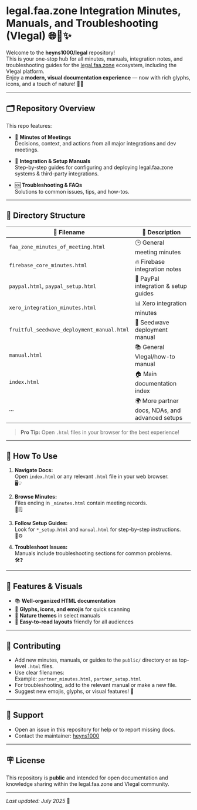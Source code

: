 # legal.faa.zone Integration Minutes, Manuals, and Troubleshooting (Vlegal) 🌐📒✨

Welcome to the **heyns1000/legal** repository!  
This is your one-stop hub for all minutes, manuals, integration notes, and troubleshooting guides for the [legal.faa.zone](https://legal.faa.zone) ecosystem, including the Vlegal platform.  
Enjoy a **modern, visual documentation experience** — now with rich glyphs, icons, and a touch of nature! 🌱🚀

---

## 🗂️ Repository Overview

This repo features:

- 📝 **Minutes of Meetings**  
  Decisions, context, and actions from all major integrations and dev meetings.

- 🧰 **Integration & Setup Manuals**  
  Step-by-step guides for configuring and deploying legal.faa.zone systems & third-party integrations.

- 🆘 **Troubleshooting & FAQs**  
  Solutions to common issues, tips, and how-tos.

---

## 📁 Directory Structure

| 📄 Filename                                     | 📝 Description                                          |
|-------------------------------------------------|--------------------------------------------------------|
| `faa_zone_minutes_of_meeting.html`              | 🕒 General meeting minutes                             |
| `firebase_core_minutes.html`                    | 🔥 Firebase integration notes                          |
| `paypal.html`, `paypal_setup.html`              | 💸 PayPal integration & setup guides                   |
| `xero_integration_minutes.html`                 | 📊 Xero integration minutes                            |
| `fruitful_seedwave_deployment_manual.html`      | 🌱 Seedwave deployment manual                          |
| `manual.html`                                  | 📚 General Vlegal/how-to manual                        |
| `index.html`                                   | 🏠 Main documentation index                            |
| ...                                             | 🌍 More partner docs, NDAs, and advanced setups        |

> **Pro Tip:** Open `.html` files in your browser for the best experience!

---

## 🌟 How To Use

1. **Navigate Docs:**  
   Open `index.html` or any relevant `.html` file in your web browser.  
   🖥️💡

2. **Browse Minutes:**  
   Files ending in `_minutes.html` contain meeting records.  
   📅🗒️

3. **Follow Setup Guides:**  
   Look for `*_setup.html` and `manual.html` for step-by-step instructions.  
   🚦⚙️

4. **Troubleshoot Issues:**  
   Manuals include troubleshooting sections for common problems.  
   🛠️❓

---

## 🌈 Features & Visuals

- 📚 **Well-organized HTML documentation**
- 🦋 **Glyphs, icons, and emojis** for quick scanning
- 🌳 **Nature themes** in select manuals
- 🎨 **Easy-to-read layouts** friendly for all audiences

---

## 📝 Contributing

- Add new minutes, manuals, or guides to the `public/` directory or as top-level `.html` files.
- Use clear filenames:  
  Example: `partner_minutes.html`, `partner_setup.html`
- For troubleshooting, add to the relevant manual or make a new file.
- Suggest new emojis, glyphs, or visual features! 🎉

---

## 💬 Support

- Open an issue in this repository for help or to report missing docs.
- Contact the maintainer: [heyns1000](https://github.com/heyns1000)

---

## 🪧 License

This repository is **public** and intended for open documentation and knowledge sharing within the legal.faa.zone and Vlegal community.

---

*Last updated: July 2025* 🌻
